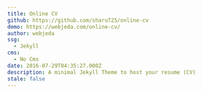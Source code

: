 ```yaml
---
title: Online CV
github: https://github.com/sharu725/online-cv
demo: https://webjeda.com/online-cv/
author: webjeda
ssg:
  - Jekyll
cms:
  - No Cms
date: 2016-07-29T04:35:27.000Z
description: A minimal Jekyll Theme to host your resume (CV)
stale: false
---
```

